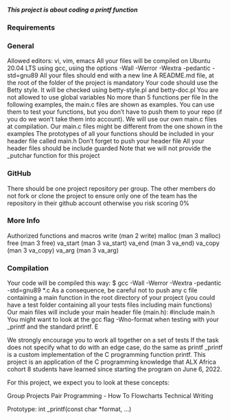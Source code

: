 ##### **This project is about coding a printf function**

### **Requirements**


### **General**

Allowed editors: vi, vim, emacs
All your files will be compiled on Ubuntu 20.04 LTS using gcc, using the options -Wall -Werror -Wextra -pedantic -std=gnu89
All your files should end with a new line
A README.md file, at the root of the folder of the project is mandatory
Your code should use the Betty style. It will be checked using betty-style.pl and betty-doc.pl
You are not allowed to use global variables
No more than 5 functions per file
In the following examples, the main.c files are shown as examples. You can use them to test your functions, but you don’t have to push them to your repo (if you do we won’t take them into account). We will use our own main.c files at compilation. Our main.c files might be different from the one shown in the examples
The prototypes of all your functions should be included in your header file called main.h
Don’t forget to push your header file
All your header files should be include guarded
Note that we will not provide the _putchar function for this project


### **GitHub**

There should be one project repository per group. The other members do not fork or clone the project to ensure only one of the team has the repository in their github account otherwise you risk scoring 0%


### **More Info**

Authorized functions and macros
write (man 2 write)
malloc (man 3 malloc)
free (man 3 free)
va_start (man 3 va_start)
va_end (man 3 va_end)
va_copy (man 3 va_copy)
va_arg (man 3 va_arg)


### **Compilation**

Your code will be compiled this way:
$ gcc -Wall -Werror -Wextra -pedantic -std=gnu89 *.c
As a consequence, be careful not to push any c file containing a main function in the root directory of your project (you could have a test folder containing all your tests files including main functions)
Our main files will include your main header file (main.h): #include main.h
You might want to look at the gcc flag -Wno-format when testing with your _printf and the standard printf. E

We strongly encourage you to work all together on a set of tests
If the task does not specify what to do with an edge case, do the same as printf
_printf is a custom implementation of the C programming function printf. This project is an application of the C programming knowledge that ALX Africa cohort 8 students have learned since starting the program on June 6, 2022.

For this project, we expect you to look at these concepts:

Group Projects
Pair Programming - How To
Flowcharts
Technical Writing

Prototype: int _printf(const char *format, ...)
